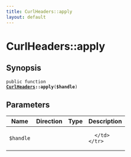 ```yaml
---
title: CurlHeaders::apply
layout: default
---
```


# CurlHeaders::apply

## Synopsis

<code>public function <b><a href="CurlHeaders">CurlHeaders</a>::apply</b>(<b>$handle</b>)</code>

## Parameters

<table>
  <thead>
    <tr>
      <th>Name</th>
      <th>Direction</th>
      <th>Type</th>
      <th>Description</th>
    </tr>
  </thead>
  <tbody>
    <tr>
      <td><code>$handle</code>
      <td><i></i></td>
      <td></td>
      <td>

      </td>
    </tr>
  </tbody>
</table>

